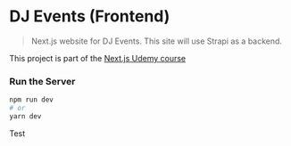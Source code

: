 # DJ Events (Frontend)

> Next.js website for DJ Events. This site will use Strapi as a backend.

This project is part of the [Next.js Udemy course](https://www.udemy.com/course/nextjs-dev-to-deployment)

### Run the Server

```bash
npm run dev
# or
yarn dev
```

Test
